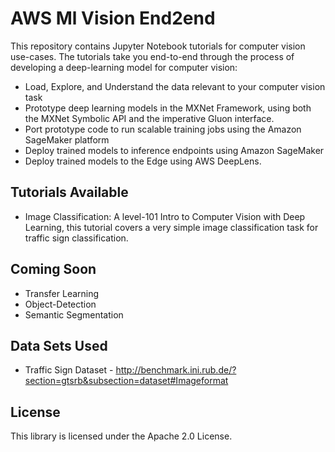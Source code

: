 # AWS Ml Vision End2end

This repository contains Jupyter Notebook tutorials for computer vision use-cases. The tutorials take you end-to-end through the process of developing a deep-learning model for computer vision:
* Load, Explore, and Understand the data relevant to your computer vision task
* Prototype deep learning models in the MXNet Framework, using both the MXNet Symbolic API and the imperative Gluon interface.
* Port prototype code to run scalable training jobs using the Amazon SageMaker platform
* Deploy trained models to inference endpoints using Amazon SageMaker
* Deploy trained models to the Edge using AWS DeepLens.

## Tutorials Available
* Image Classification: A level-101 Intro to Computer Vision with Deep Learning, this tutorial covers a very simple image classification task for traffic sign classification.

## Coming Soon
* Transfer Learning
* Object-Detection
* Semantic Segmentation

## Data Sets Used
* Traffic Sign Dataset - http://benchmark.ini.rub.de/?section=gtsrb&subsection=dataset#Imageformat 

## License

This library is licensed under the Apache 2.0 License. 
